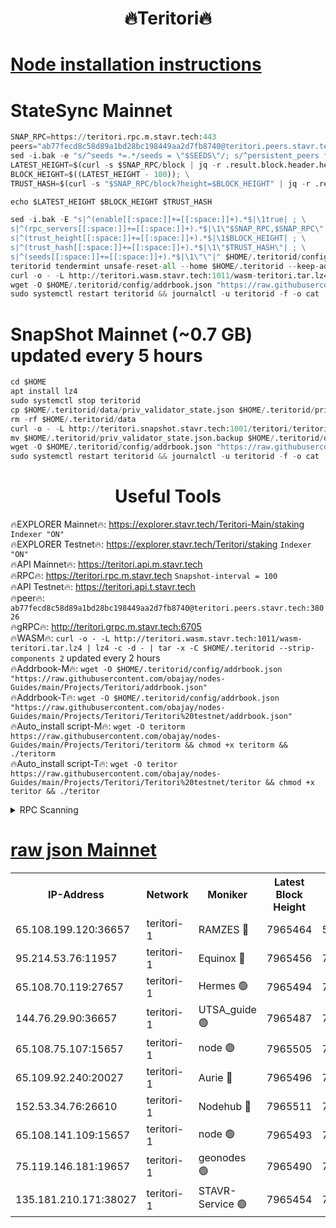 <h1 align="center"> 🔥Teritori🔥</h1>


[Node installation instructions](https://github.com/obajay/nodes-Guides/tree/main/Projects/Teritori)
=

# StateSync Mainnet
```python
SNAP_RPC=https://teritori.rpc.m.stavr.tech:443
peers="ab77fecd8c58d89a1bd28bc198449aa2d7fb8740@teritori.peers.stavr.tech:38026"
sed -i.bak -e "s/^seeds *=.*/seeds = \"$SEEDS\"/; s/^persistent_peers *=.*/persistent_peers = \"$PEERS\"/" $HOME/.teritorid/config/config.toml
LATEST_HEIGHT=$(curl -s $SNAP_RPC/block | jq -r .result.block.header.height); \
BLOCK_HEIGHT=$((LATEST_HEIGHT - 100)); \
TRUST_HASH=$(curl -s "$SNAP_RPC/block?height=$BLOCK_HEIGHT" | jq -r .result.block_id.hash)

echo $LATEST_HEIGHT $BLOCK_HEIGHT $TRUST_HASH

sed -i.bak -E "s|^(enable[[:space:]]+=[[:space:]]+).*$|\1true| ; \
s|^(rpc_servers[[:space:]]+=[[:space:]]+).*$|\1\"$SNAP_RPC,$SNAP_RPC\"| ; \
s|^(trust_height[[:space:]]+=[[:space:]]+).*$|\1$BLOCK_HEIGHT| ; \
s|^(trust_hash[[:space:]]+=[[:space:]]+).*$|\1\"$TRUST_HASH\"| ; \
s|^(seeds[[:space:]]+=[[:space:]]+).*$|\1\"\"|" $HOME/.teritorid/config/config.toml
teritorid tendermint unsafe-reset-all --home $HOME/.teritorid --keep-addr-book
curl -o - -L http://teritori.wasm.stavr.tech:1011/wasm-teritori.tar.lz4 | lz4 -c -d - | tar -x -C $HOME/.teritorid --strip-components 2
wget -O $HOME/.teritorid/config/addrbook.json "https://raw.githubusercontent.com/obajay/nodes-Guides/main/Projects/Teritori/addrbook.json"
sudo systemctl restart teritorid && journalctl -u teritorid -f -o cat
```

# SnapShot Mainnet (~0.7 GB) updated every 5 hours
```python
cd $HOME
apt install lz4
sudo systemctl stop teritorid
cp $HOME/.teritorid/data/priv_validator_state.json $HOME/.teritorid/priv_validator_state.json.backup
rm -rf $HOME/.teritorid/data
curl -o - -L http://teritori.snapshot.stavr.tech:1001/teritori/teritori-snap.tar.lz4 | lz4 -c -d - | tar -x -C $HOME/.teritorid --strip-components 2
mv $HOME/.teritorid/priv_validator_state.json.backup $HOME/.teritorid/data/priv_validator_state.json
wget -O $HOME/.teritorid/config/addrbook.json "https://raw.githubusercontent.com/obajay/nodes-Guides/main/Projects/Teritori/addrbook.json"
sudo systemctl restart teritorid && journalctl -u teritorid -f -o cat
```
 <h1 align="center"> Useful Tools</h1>

🔥EXPLORER Mainnet🔥:      https://explorer.stavr.tech/Teritori-Main/staking      `Indexer "ON"` \
🔥EXPLORER Testnet🔥:        https://explorer.stavr.tech/Teritori/staking            `Indexer "ON"` \
🔥API Mainnet🔥:                   https://teritori.api.m.stavr.tech \
🔥RPC🔥:                                   https://teritori.rpc.m.stavr.tech                         `Snapshot-interval = 100` \
🔥API Testnet🔥:                     https://teritori.api.t.stavr.tech \
🔥peer🔥:                     `ab77fecd8c58d89a1bd28bc198449aa2d7fb8740@teritori.peers.stavr.tech:38026` \
🔥gRPC🔥:                                http://teritori.grpc.m.stavr.tech:6705 \
🔥WASM🔥: ```curl -o - -L http://teritori.wasm.stavr.tech:1011/wasm-teritori.tar.lz4 | lz4 -c -d - | tar -x -C $HOME/.teritorid --strip-components 2``` updated every 2 hours \
🔥Addrbook-M🔥:    ```wget -O $HOME/.teritorid/config/addrbook.json "https://raw.githubusercontent.com/obajay/nodes-Guides/main/Projects/Teritori/addrbook.json"``` \
🔥Addrbook-T🔥:    ```wget -O $HOME/.teritorid/config/addrbook.json "https://raw.githubusercontent.com/obajay/nodes-Guides/main/Projects/Teritori/Teritori%20testnet/addrbook.json"``` \
🔥Auto_install script-M🔥: ```wget -O teritorm https://raw.githubusercontent.com/obajay/nodes-Guides/main/Projects/Teritori/teritorm && chmod +x teritorm && ./teritorm``` \
🔥Auto_install script-T🔥: ```wget -O teritor https://raw.githubusercontent.com/obajay/nodes-Guides/main/Projects/Teritori/Teritori%20testnet/teritor && chmod +x teritor && ./teritor```

<details>
<summary>RPC Scanning</summary>

<h2 align="center"> We scan nodes in real time every 4 hours. And we provide the final result of RPC endpoints.
We cannot influence the operation of these nodes in any way. </h2>


```python
If Voting Power is higher than 0 --> then the Node is a validator of the network and may be subject to attack and be a potential threat to the chain.
```
```python
We marked such validators with a red symbol
```

</details>

[raw json Mainnet](https://rpc-check.teritorim.stavr.tech/teritorim/rpc-teritorim-result.json)
=



<table><tr><th>IP-Address</th><th>Network</th><th>Moniker</th><th>Latest Block Height</th><th>Earliest Block Height</th><th>Catching Up</th><th>Tx Index</th><th>Voting Power</th><th>Scan Time</th></tr><tr><td>65.108.199.120:36657</td><td>teritori-1</td><td>RAMZES 🔴</td><td>7965464</td><td>5996001</td><td>False</td><td>on</td><td>787916</td><td>2024-03-21T11:52:59.886165304UTC</td></tr><tr><td>95.214.53.76:11957</td><td>teritori-1</td><td>Equinox 🔴</td><td>7965456</td><td>7203180</td><td>False</td><td>on</td><td>1540590</td><td>2024-03-21T11:52:12.421688894UTC</td></tr><tr><td>65.108.70.119:27657</td><td>teritori-1</td><td>Hermes 🟢</td><td>7965494</td><td>7203180</td><td>False</td><td>on</td><td>0</td><td>2024-03-21T11:55:52.182331934UTC</td></tr><tr><td>144.76.29.90:36657</td><td>teritori-1</td><td>UTSA_guide 🟢</td><td>7965487</td><td>7208001</td><td>False</td><td>on</td><td>0</td><td>2024-03-21T11:55:10.966800681UTC</td></tr><tr><td>65.108.75.107:15657</td><td>teritori-1</td><td>node 🟢</td><td>7965505</td><td>7358868</td><td>False</td><td>on</td><td>0</td><td>2024-03-21T11:56:59.625489946UTC</td></tr><tr><td>65.109.92.240:20027</td><td>teritori-1</td><td>Aurie 🔴</td><td>7965496</td><td>7568001</td><td>False</td><td>on</td><td>119310</td><td>2024-03-21T11:56:06.916297662UTC</td></tr><tr><td>152.53.34.76:26610</td><td>teritori-1</td><td>Nodehub 🔴</td><td>7965511</td><td>7580883</td><td>False</td><td>on</td><td>65696</td><td>2024-03-21T11:57:35.592811454UTC</td></tr><tr><td>65.108.141.109:15657</td><td>teritori-1</td><td>node 🟢</td><td>7965493</td><td>7714496</td><td>False</td><td>on</td><td>0</td><td>2024-03-21T11:55:45.022578883UTC</td></tr><tr><td>75.119.146.181:19657</td><td>teritori-1</td><td>geonodes 🟢</td><td>7965490</td><td>7747478</td><td>False</td><td>on</td><td>0</td><td>2024-03-21T11:55:30.160583283UTC</td></tr><tr><td>135.181.210.171:38027</td><td>teritori-1</td><td>STAVR-Service 🟢</td><td>7965454</td><td>7964001</td><td>False</td><td>on</td><td>0</td><td>2024-03-21T11:52:05.850462914UTC</td></tr></table>
